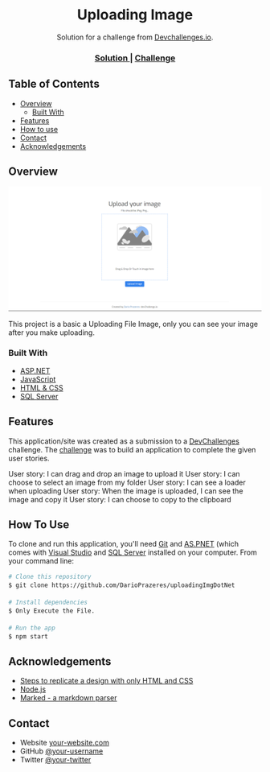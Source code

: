 <!-- Please update value in the {}  -->

<h1 align="center">Uploading Image</h1>

<div align="center">
   Solution for a challenge from  <a href="http://devchallenges.io" target="_blank">Devchallenges.io</a>.
</div>

<div align="center">
  <h3>
    <a href="https://github.com/DarioPrazeres/uploadImgDotNet">
      Solution
    </a>
    <span> | </span>
    <a href="https://devchallenges.io/challenges/O2iGT9yBd6xZBrOcVirx">
      Challenge
    </a>
  </h3>
</div>

<!-- TABLE OF CONTENTS -->

## Table of Contents

- [Overview](#overview)
  - [Built With](#built-with)
- [Features](#features)
- [How to use](#how-to-use)
- [Contact](#contact)
- [Acknowledgements](#acknowledgements)

<!-- OVERVIEW -->

## Overview

![screenshot](https://github.com/DarioPrazeres/uploadImgDotNet/blob/main/banner.png)

This project is a basic a Uploading File Image, only you can see your image after you make uploading.

### Built With

<!-- This section should list any major frameworks that you built your project using. Here are a few examples.-->

- [ASP.NET](https://dotnet.microsoft.com/en-us/apps/aspnet)
- [JavaScript](https://www.javascript.com/)
- [HTML & CSS](https://www.w3schools.com/html/html_css.asp)
- [SQL Server](https://www.microsoft.com/en-us/sql-server/sql-server-downloads)

## Features

<!-- List the features of your application or follow the template. Don't share the figma file here :) -->

This application/site was created as a submission to a [DevChallenges](https://devchallenges.io/challenges) challenge. The [challenge](https://devchallenges.io/challenges/O2iGT9yBd6xZBrOcVirx) was to build an application to complete the given user stories.

User story: I can drag and drop an image to upload it
User story: I can choose to select an image from my folder
User story: I can see a loader when uploading
User story: When the image is uploaded, I can see the image and copy it
User story: I can choose to copy to the clipboard

## How To Use

<!-- Example: -->

To clone and run this application, you'll need [Git](https://git-scm.com) and [AS.PNET](https://dotnet.microsoft.com/en-us/apps/aspnet) (which comes with [Visual Studio](https://visualstudio.microsoft.com/) and [SQL Server](https://www.microsoft.com/en-us/sql-server/sql-server-downloads) installed on your computer. From your command line:

```bash
# Clone this repository
$ git clone https://github.com/DarioPrazeres/uploadingImgDotNet

# Install dependencies
$ Only Execute the File.

# Run the app
$ npm start
```

## Acknowledgements

<!-- This section should list any articles or add-ons/plugins that helps you to complete the project. This is optional but it will help you in the future. For example -->

- [Steps to replicate a design with only HTML and CSS](https://devchallenges-blogs.web.app/how-to-replicate-design/)
- [Node.js](https://nodejs.org/)
- [Marked - a markdown parser](https://github.com/chjj/marked)

## Contact

- Website [your-website.com](https://{your-web-site-link})
- GitHub [@your-username](https://{github.com/your-usermame})
- Twitter [@your-twitter](https://{twitter.com/your-username})
